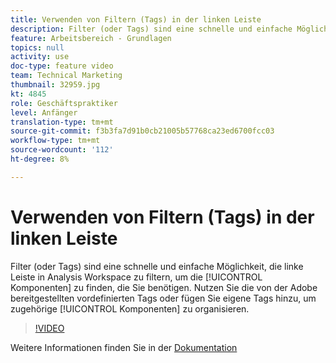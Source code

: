 ```yaml
---
title: Verwenden von Filtern (Tags) in der linken Leiste
description: Filter (oder Tags) sind eine schnelle und einfache Möglichkeit, die linke Leiste in Analysis Workspace zu filtern, um die benötigten Komponenten zu finden. Nutzen Sie vordefinierte Tags, die von der Adobe bereitgestellt werden, oder fügen Sie eigene Tags hinzu, um zugehörige Komponenten zu organisieren.
feature: Arbeitsbereich - Grundlagen
topics: null
activity: use
doc-type: feature video
team: Technical Marketing
thumbnail: 32959.jpg
kt: 4845
role: Geschäftspraktiker
level: Anfänger
translation-type: tm+mt
source-git-commit: f3b3fa7d91b0cb21005b57768ca23ed6700fcc03
workflow-type: tm+mt
source-wordcount: '112'
ht-degree: 8%

---
```



# Verwenden von Filtern (Tags) in der linken Leiste

Filter (oder Tags) sind eine schnelle und einfache Möglichkeit, die linke Leiste in Analysis Workspace zu filtern, um die [!UICONTROL Komponenten] zu finden, die Sie benötigen. Nutzen Sie die von der Adobe bereitgestellten vordefinierten Tags oder fügen Sie eigene Tags hinzu, um zugehörige [!UICONTROL Komponenten] zu organisieren.

>[!VIDEO](https://video.tv.adobe.com/v/32959/?quality=12)

Weitere Informationen finden Sie in der [Dokumentation](https://docs.adobe.com/content/help/de-DE/analytics/analyze/analysis-workspace/home.html)
